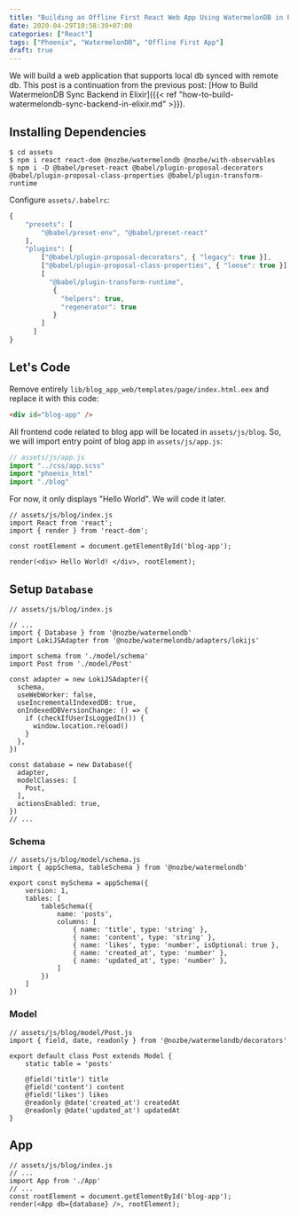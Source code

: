 ```yaml
---
title: "Building an Offline First React Web App Using WatermelonDB in Phoenix (Elixir)"
date: 2020-04-29T10:58:39+07:00
categories: ["React"]
tags: ["Phoenix", "WatermelonDB", "Offline First App"]
draft: true
---
```


We will build a web application that supports local db synced with remote db. This post is a continuation from the previous post: [How to Build WatermelonDB Sync Backend in Elixir]({{< ref "how-to-build-watermelondb-sync-backend-in-elixir.md" >}}).

<!--more-->

## Installing Dependencies

```shell
$ cd assets
$ npm i react react-dom @nozbe/watermelondb @nozbe/with-observables
$ npm i -D @babel/preset-react @babel/plugin-proposal-decorators @babel/plugin-proposal-class-properties @babel/plugin-transform-runtime
```

Configure `assets/.babelrc`:

```js
{
    "presets": [
        "@babel/preset-env", "@babel/preset-react"
    ],
    "plugins": [
        ["@babel/plugin-proposal-decorators", { "legacy": true }],
        ["@babel/plugin-proposal-class-properties", { "loose": true }],
        [
          "@babel/plugin-transform-runtime",
           {
             "helpers": true,
             "regenerator": true
           }
        ]
      ]
}
```


## Let's Code

Remove entirely `lib/blog_app_web/templates/page/index.html.eex` and replace it with this code:

```html
<div id="blog-app" />
```

All frontend code related to blog app will be located in `assets/js/blog`.
So, we will import entry point of blog app in `assets/js/app.js`:

```js
// assets/js/app.js
import "../css/app.scss"
import "phoenix_html"
import "./blog"
```

For now, it only displays "Hello World". We will code it later.

```react
// assets/js/blog/index.js
import React from 'react';
import { render } from 'react-dom';

const rootElement = document.getElementById('blog-app');

render(<div> Hello World! </div>, rootElement);
```

## Setup `Database`

```react
// assets/js/blog/index.js

// ...
import { Database } from '@nozbe/watermelondb'
import LokiJSAdapter from '@nozbe/watermelondb/adapters/lokijs'

import schema from './model/schema'
import Post from './model/Post'

const adapter = new LokiJSAdapter({
  schema,
  useWebWorker: false,
  useIncrementalIndexedDB: true,
  onIndexedDBVersionChange: () => {
    if (checkIfUserIsLoggedIn()) {
      window.location.reload()
    }
  },
})

const database = new Database({
  adapter,
  modelClasses: [
    Post,
  ],
  actionsEnabled: true,
})
// ...
```

### Schema

```react
// assets/js/blog/model/schema.js
import { appSchema, tableSchema } from '@nozbe/watermelondb'

export const mySchema = appSchema({
    version: 1,
    tables: [
        tableSchema({
            name: 'posts',
            columns: [
                { name: 'title', type: 'string' },
                { name: 'content', type: 'string' },
                { name: 'likes', type: 'number', isOptional: true },
                { name: 'created_at', type: 'number' },
                { name: 'updated_at', type: 'number' },
            ]
        })
    ]
})
```

### Model

```react
// assets/js/blog/model/Post.js
import { field, date, readonly } from '@nozbe/watermelondb/decorators'

export default class Post extends Model {
    static table = 'posts'

    @field('title') title
    @field('content') content
    @field('likes') likes
    @readonly @date('created_at') createdAt
    @readonly @date('updated_at') updatedAt
}
```

## App

```react
// assets/js/blog/index.js
// ...
import App from './App'
// ...
const rootElement = document.getElementById('blog-app');
render(<App db={database} />, rootElement);
```

